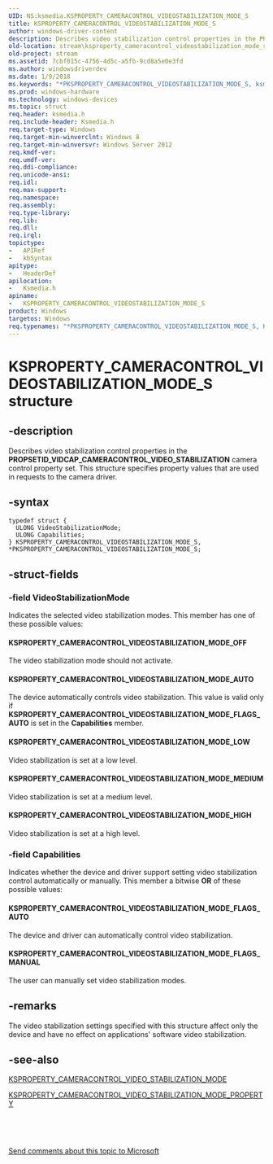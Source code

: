 ```yaml
---
UID: NS:ksmedia.KSPROPERTY_CAMERACONTROL_VIDEOSTABILIZATION_MODE_S
title: KSPROPERTY_CAMERACONTROL_VIDEOSTABILIZATION_MODE_S
author: windows-driver-content
description: Describes video stabilization control properties in the PROPSETID_VIDCAP_CAMERACONTROL_VIDEO_STABILIZATION camera control property set. This structure specifies property values that are used in requests to the camera driver.
old-location: stream\ksproperty_cameracontrol_videostabilization_mode_s.htm
old-project: stream
ms.assetid: 7cbf015c-4756-4d5c-a5fb-9cd8a5e0e3fd
ms.author: windowsdriverdev
ms.date: 1/9/2018
ms.keywords: "*PKSPROPERTY_CAMERACONTROL_VIDEOSTABILIZATION_MODE_S, ksmedia/PKSPROPERTY_CAMERACONTROL_VIDEOSTABILIZATION_MODE_S, PKSPROPERTY_CAMERACONTROL_VIDEOSTABILIZATION_MODE_S structure pointer [Streaming Media Devices], KSPROPERTY_CAMERACONTROL_VIDEOSTABILIZATION_MODE_S, ksmedia/KSPROPERTY_CAMERACONTROL_VIDEOSTABILIZATION_MODE_S, KSPROPERTY_CAMERACONTROL_VIDEOSTABILIZATION_MODE_AUTO, KSPROPERTY_CAMERACONTROL_VIDEOSTABILIZATION_MODE_FLAGS_AUTO, KSPROPERTY_CAMERACONTROL_VIDEOSTABILIZATION_MODE_OFF, KSPROPERTY_CAMERACONTROL_VIDEOSTABILIZATION_MODE_LOW, KSPROPERTY_CAMERACONTROL_VIDEOSTABILIZATION_MODE_FLAGS_MANUAL, KSPROPERTY_CAMERACONTROL_VIDEOSTABILIZATION_MODE_S structure [Streaming Media Devices], KSPROPERTY_CAMERACONTROL_VIDEOSTABILIZATION_MODE_MEDIUM, KSPROPERTY_CAMERACONTROL_VIDEOSTABILIZATION_MODE_HIGH, PKSPROPERTY_CAMERACONTROL_VIDEOSTABILIZATION_MODE_S, stream.ksproperty_cameracontrol_videostabilization_mode_s"
ms.prod: windows-hardware
ms.technology: windows-devices
ms.topic: struct
req.header: ksmedia.h
req.include-header: Ksmedia.h
req.target-type: Windows
req.target-min-winverclnt: Windows 8
req.target-min-winversvr: Windows Server 2012
req.kmdf-ver: 
req.umdf-ver: 
req.ddi-compliance: 
req.unicode-ansi: 
req.idl: 
req.max-support: 
req.namespace: 
req.assembly: 
req.type-library: 
req.lib: 
req.dll: 
req.irql: 
topictype:
-	APIRef
-	kbSyntax
apitype:
-	HeaderDef
apilocation:
-	Ksmedia.h
apiname:
-	KSPROPERTY_CAMERACONTROL_VIDEOSTABILIZATION_MODE_S
product: Windows
targetos: Windows
req.typenames: "*PKSPROPERTY_CAMERACONTROL_VIDEOSTABILIZATION_MODE_S, KSPROPERTY_CAMERACONTROL_VIDEOSTABILIZATION_MODE_S"
---
```


# KSPROPERTY_CAMERACONTROL_VIDEOSTABILIZATION_MODE_S structure


## -description


Describes video stabilization control properties in the <b>PROPSETID_VIDCAP_CAMERACONTROL_VIDEO_STABILIZATION</b> camera control property set. This structure specifies property values that are used in requests to the camera driver.


## -syntax


````
typedef struct {
  ULONG VideoStabilizationMode;
  ULONG Capabilities;
} KSPROPERTY_CAMERACONTROL_VIDEOSTABILIZATION_MODE_S, *PKSPROPERTY_CAMERACONTROL_VIDEOSTABILIZATION_MODE_S;
````


## -struct-fields




### -field VideoStabilizationMode

Indicates the selected video stabilization modes. This member has one of these possible values:



#### KSPROPERTY_CAMERACONTROL_VIDEOSTABILIZATION_MODE_OFF

The video stabilization mode should not activate.



#### KSPROPERTY_CAMERACONTROL_VIDEOSTABILIZATION_MODE_AUTO

The device automatically controls video stabilization.  This value is valid only if <b>KSPROPERTY_CAMERACONTROL_VIDEOSTABILIZATION_MODE_FLAGS_AUTO</b> is set in the <b>Capabilities</b> member.



#### KSPROPERTY_CAMERACONTROL_VIDEOSTABILIZATION_MODE_LOW

Video stabilization is set at a low level.



#### KSPROPERTY_CAMERACONTROL_VIDEOSTABILIZATION_MODE_MEDIUM

Video stabilization is set at a medium level.



#### KSPROPERTY_CAMERACONTROL_VIDEOSTABILIZATION_MODE_HIGH

Video stabilization is set at a high level.


### -field Capabilities

Indicates whether the device and driver support setting video stabilization control automatically or manually. This member a bitwise <b>OR</b> of these possible values:



#### KSPROPERTY_CAMERACONTROL_VIDEOSTABILIZATION_MODE_FLAGS_AUTO

The device and driver can automatically control video stabilization.



#### KSPROPERTY_CAMERACONTROL_VIDEOSTABILIZATION_MODE_FLAGS_MANUAL

The user can manually set video stabilization modes.


## -remarks



The video stabilization settings specified with this structure affect only the device and have no effect on applications' software video stabilization.




## -see-also

<a href="..\ksmedia\ne-ksmedia-ksproperty_cameracontrol_video_stabilization_mode.md">KSPROPERTY_CAMERACONTROL_VIDEO_STABILIZATION_MODE</a>



<a href="https://msdn.microsoft.com/library/windows/hardware/jj156043">KSPROPERTY_CAMERACONTROL_VIDEO_STABILIZATION_MODE_PROPERTY</a>



 

 

<a href="mailto:wsddocfb@microsoft.com?subject=Documentation%20feedback [stream\stream]:%20KSPROPERTY_CAMERACONTROL_VIDEOSTABILIZATION_MODE_S structure%20 RELEASE:%20(1/9/2018)&amp;body=%0A%0APRIVACY STATEMENT%0A%0AWe use your feedback to improve the documentation. We don't use your email address for any other purpose, and we'll remove your email address from our system after the issue that you're reporting is fixed. While we're working to fix this issue, we might send you an email message to ask for more info. Later, we might also send you an email message to let you know that we've addressed your feedback.%0A%0AFor more info about Microsoft's privacy policy, see http://privacy.microsoft.com/en-us/default.aspx." title="Send comments about this topic to Microsoft">Send comments about this topic to Microsoft</a>

